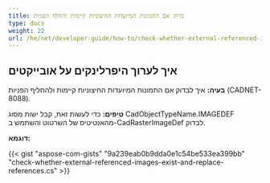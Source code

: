 ```yaml
---
title: בדוק אם התמונות המיועדות החיצוניות קיימות והחלף הפניות
type: docs
weight: 22
url: /he/net/developer-guide/how-to/check-whether-external-referenced-images-exist-and-replace-references/
---
```


## **איך לערוך היפרלינקים על אובייקטים**

**בעיה:** איך לבדוק אם התמונות המיועדות החיצוניות קיימות ולהחליף הפניות (CADNET-8088).

**טיפים:** כדי לעשות זאת, קבל ישות מסוג CadObjectTypeName.IMAGEDEF מהאנטיטיס של השרטוט והשתמש ב-CadRasterImageDef לבדוק.

**דוגמא:**

{{< gist "aspose-com-gists" "9a239eab0b9dda0e1c54be533ea399bb" "check-whether-external-referenced-images-exist-and-replace-references.cs" >}}
